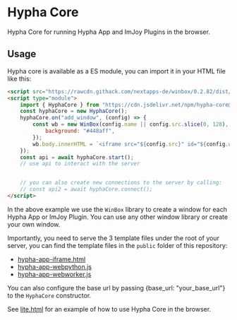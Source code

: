 # Hypha Core

Hypha Core for running Hypha App and ImJoy Plugins in the browser.


## Usage

Hypha core is available as a ES module, you can import it in your HTML file like this:

```html
<script src="https://rawcdn.githack.com/nextapps-de/winbox/0.2.82/dist/winbox.bundle.min.js"></script>
<script type="module">
    import { HyphaCore } from "https://cdn.jsdelivr.net/npm/hypha-core@0.20.51/dist/hypha-core.mjs";
    const hyphaCore = new HyphaCore();
    hyphaCore.on("add_window", (config) => {
        const wb = new WinBox(config.name || config.src.slice(0, 128), {
            background: "#448aff",
        });
        wb.body.innerHTML = `<iframe src="${config.src}" id="${config.window_id}" style="width: 100%; height: 100%; border: none;"></iframe>`;
    });
    const api = await hyphaCore.start();
    // use api to interact with the server


    // you can also create new connections to the server by calling:
    // const api2 = await hyphaCore.connect();
</script>
```

In the above example we use the `WinBox` library to create a window for each Hypha App or ImJoy Plugin. You can use any other window library or create your own window.

Importantly, you need to serve the 3 template files under the root of your server, you can find the template files in the `public` folder of this repository:

 - [hypha-app-iframe.html](./public/hypha-app-iframe.html)
 - [hypha-app-webpython.js](./public/hypha-app-webpython.js)
 - [hypha-app-webworker.js](./public/hypha-app-webworker.js)

You can also configure the base url by passing {base_url: "your_base_url"} to the `HyphaCore` constructor.

See [lite.html](./public/lite.html) for an example of how to use Hypha Core in the browser.
